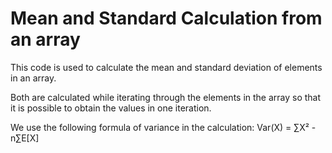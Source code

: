 # Mean and Standard Calculation from an array

This code is used to calculate the mean and standard deviation of elements in an array.

Both are calculated while iterating through the elements in the array so that it is possible to obtain the values in one iteration.

We use the following formula of variance in the calculation:
Var(X) = ∑X² - n∑E[X]
